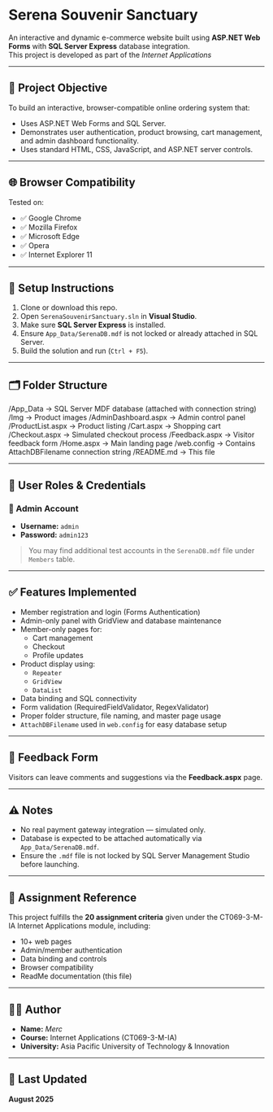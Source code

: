 # Serena Souvenir Sanctuary

An interactive and dynamic e-commerce website built using **ASP.NET Web Forms** with **SQL Server Express** database integration.  
This project is developed as part of the *Internet Applications* 

---

## 📌 Project Objective

To build an interactive, browser-compatible online ordering system that:
- Uses ASP.NET Web Forms and SQL Server.
- Demonstrates user authentication, product browsing, cart management, and admin dashboard functionality.
- Uses standard HTML, CSS, JavaScript, and ASP.NET server controls.

---

## 🌐 Browser Compatibility

Tested on:
- ✅ Google Chrome
- ✅ Mozilla Firefox
- ✅ Microsoft Edge
- ✅ Opera
- ✅ Internet Explorer 11

---

## 🔧 Setup Instructions

1. Clone or download this repo.
2. Open `SerenaSouvenirSanctuary.sln` in **Visual Studio**.
3. Make sure **SQL Server Express** is installed.
4. Ensure `App_Data/SerenaDB.mdf` is not locked or already attached in SQL Server.
5. Build the solution and run (`Ctrl + F5`).

---

## 🗂 Folder Structure

/App_Data → SQL Server MDF database (attached with connection string)
/Img → Product images
/AdminDashboard.aspx → Admin control panel
/ProductList.aspx → Product listing
/Cart.aspx → Shopping cart
/Checkout.aspx → Simulated checkout process
/Feedback.aspx → Visitor feedback form
/Home.aspx → Main landing page
/web.config → Contains AttachDBFilename connection string
/README.md → This file


---

## 👥 User Roles & Credentials

### 🔐 Admin Account
- **Username:** `admin`
- **Password:** `admin123`

> You may find additional test accounts in the `SerenaDB.mdf` file under `Members` table.

---

## ✅ Features Implemented

- Member registration and login (Forms Authentication)
- Admin-only panel with GridView and database maintenance
- Member-only pages for:
  - Cart management
  - Checkout
  - Profile updates
- Product display using:
  - `Repeater`
  - `GridView`
  - `DataList`
- Data binding and SQL connectivity
- Form validation (RequiredFieldValidator, RegexValidator)
- Proper folder structure, file naming, and master page usage
- `AttachDBFilename` used in `web.config` for easy database setup

---

## 💬 Feedback Form

Visitors can leave comments and suggestions via the **Feedback.aspx** page.

---

## ⚠️ Notes

- No real payment gateway integration — simulated only.
- Database is expected to be attached automatically via `App_Data/SerenaDB.mdf`.
- Ensure the `.mdf` file is not locked by SQL Server Management Studio before launching.

---

## 📄 Assignment Reference

This project fulfills the **20 assignment criteria** given under the CT069-3-M-IA Internet Applications module, including:
- 10+ web pages
- Admin/member authentication
- Data binding and controls
- Browser compatibility
- ReadMe documentation (this file)

---

## 🧑‍💻 Author

- **Name:** *Merc*
- **Course:** Internet Applications (CT069-3-M-IA)
- **University:** Asia Pacific University of Technology & Innovation

---

## 📅 Last Updated

**August 2025**
